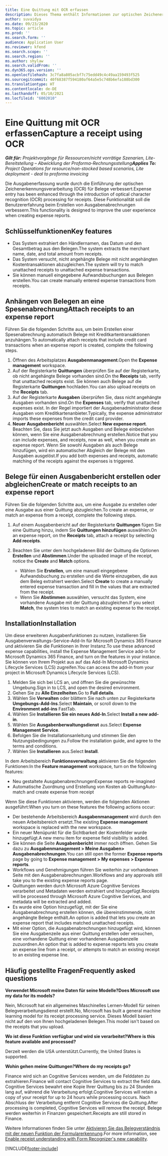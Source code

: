 ```yaml
---
title: Eine Quittung mit OCR erfassen
description: Dieses Thema enthält Informationen zur optischen Zeichenerkennung (OCR) für Quittungen.
author: suvaidya
ms.date: 09/23/2020
ms.topic: article
ms.prod: ''
ms.search.form: ''
audience: Application User
ms.reviewer: kfend
ms.search.scope: ''
ms.search.region: ''
ms.author: shylaw
ms.search.validFrom: ''
ms.dyn365.ops.version: ''
ms.openlocfilehash: 3c7fa8a805acbf7c75edd49c4c49aa159493f525
ms.sourcegitcommit: 40f68387f594180af64a5e5c748b6efa188bd300
ms.translationtype: HT
ms.contentlocale: de-DE
ms.lasthandoff: 05/10/2021
ms.locfileid: "6002010"
---
```

# <a name="capture-a-receipt-using-ocr"></a><span data-ttu-id="b4c54-103">Eine Quittung mit OCR erfassen</span><span class="sxs-lookup"><span data-stu-id="b4c54-103">Capture a receipt using OCR</span></span>

<span data-ttu-id="b4c54-104">_**Gilt für:** Projektvorgänge für Ressourcen/nicht vorrätige Szenarien, Lite-Bereitstellung – Abwicklung der Proforma-Rechnungsstellung_</span><span class="sxs-lookup"><span data-stu-id="b4c54-104">_**Applies To:** Project Operations for resource/non-stocked based scenarios, Lite deployment - deal to proforma invoicing_</span></span>

<span data-ttu-id="b4c54-105">Die Ausgabenerfassung wurde durch die Einführung der optischen Zeichenerkennungsverarbeitung (OCR) für Belege verbessert.</span><span class="sxs-lookup"><span data-stu-id="b4c54-105">Expense entry has been enhanced through the introduction of optical character recognition (OCR) processing for receipts.</span></span> <span data-ttu-id="b4c54-106">Diese Funktionalität soll die Benutzererfahrung beim Erstellen von Ausgabenabrechnungen verbessern.</span><span class="sxs-lookup"><span data-stu-id="b4c54-106">This functionality is designed to improve the user experience when creating expense reports.</span></span>

## <a name="key-features"></a><span data-ttu-id="b4c54-107">Schlüsselfunktionen</span><span class="sxs-lookup"><span data-stu-id="b4c54-107">Key features</span></span>

- <span data-ttu-id="b4c54-108">Das System extrahiert den Händlernamen, das Datum und den Gesamtbetrag aus den Belegen.</span><span class="sxs-lookup"><span data-stu-id="b4c54-108">The system extracts the merchant name, date, and total amount from receipts.</span></span>
- <span data-ttu-id="b4c54-109">Das System versucht, nicht angehängte Belege mit nicht angehängten Kostentransaktionen abzugleichen.</span><span class="sxs-lookup"><span data-stu-id="b4c54-109">The system will try to match unattached receipts to unattached expense transactions.</span></span>
- <span data-ttu-id="b4c54-110">Sie können manuell eingegebene Aufwandsbuchungen aus Belegen erstellen.</span><span class="sxs-lookup"><span data-stu-id="b4c54-110">You can create manually entered expense transactions from receipts.</span></span>

## <a name="attach-receipts-to-an-expense-report"></a><span data-ttu-id="b4c54-111">Anhängen von Belegen an eine Spesenabrechnung</span><span class="sxs-lookup"><span data-stu-id="b4c54-111">Attach receipts to an expense report</span></span>

<span data-ttu-id="b4c54-112">Führen Sie die folgenden Schritte aus, um beim Erstellen einer Spesenabrechnung automatisch Belege mit Kreditkartentransaktionen anzuhängen.</span><span class="sxs-lookup"><span data-stu-id="b4c54-112">To automatically attach receipts that include credit card transactions when an expense report is created, complete the following steps.</span></span>

  1. <span data-ttu-id="b4c54-113">Öffnen des Arbeitsplatzes **Ausgabenmanagement**.</span><span class="sxs-lookup"><span data-stu-id="b4c54-113">Open the **Expense management** workspace.</span></span>
  2. <span data-ttu-id="b4c54-114">Auf der Registerkarte **Quittungen** überprüfen Sie auf der Registerkarte, ob nicht angehängte Belege vorhanden sind.</span><span class="sxs-lookup"><span data-stu-id="b4c54-114">On the **Receipts** tab, verify that unattached receipts exist.</span></span> <span data-ttu-id="b4c54-115">Sie können auch Belege auf die Registerkarte **Quittungen** hochladen.</span><span class="sxs-lookup"><span data-stu-id="b4c54-115">You can also upload receipts on the **Receipts** tab.</span></span>
  3. <span data-ttu-id="b4c54-116">Auf der Registerkarte **Ausgaben** überprüfen Sie, dass  nicht angehängte Ausgaben vorhanden sind.</span><span class="sxs-lookup"><span data-stu-id="b4c54-116">On the **Expenses** tab, verify that unattached expenses exist.</span></span> <span data-ttu-id="b4c54-117">In der Regel importiert der Ausgabenadministrator diese Ausgaben vom Kreditkartenanbieter.</span><span class="sxs-lookup"><span data-stu-id="b4c54-117">Typically, the expense administrator imports these expenses from the credit card provider.</span></span>
  4. <span data-ttu-id="b4c54-118">**Neuer Ausgabenbericht** auswählen.</span><span class="sxs-lookup"><span data-stu-id="b4c54-118">Select **New expense report**.</span></span> <span data-ttu-id="b4c54-119">Beachten Sie, dass Sie jetzt auch Ausgaben und Belege einbeziehen können, wenn Sie eine Ausgabenabrechnung erstellen.</span><span class="sxs-lookup"><span data-stu-id="b4c54-119">Notice that you can include expenses, and receipts, now as well, when you create an expense report.</span></span> <span data-ttu-id="b4c54-120">Wenn Sie sowohl Ausgaben als auch Belege hinzufügen, wird ein automatischer Abgleich der Belege mit den Ausgaben ausgelöst.</span><span class="sxs-lookup"><span data-stu-id="b4c54-120">If you add both expenses and receipts, automatic matching of the receipts against the expenses is triggered.</span></span>

## <a name="create-or-match-receipts-to-an-expense-report"></a><span data-ttu-id="b4c54-121">Belege für einen Ausgabenbericht erstellen oder abgleichen</span><span class="sxs-lookup"><span data-stu-id="b4c54-121">Create or match receipts to an expense report</span></span>
<span data-ttu-id="b4c54-122">Führen Sie die folgenden Schritte aus, um eine Ausgabe zu erstellen oder eine Ausgabe aus einer Quittung abzugleichen.</span><span class="sxs-lookup"><span data-stu-id="b4c54-122">To create an expense, or match an expense from a receipt, complete the following steps.</span></span>

  1. <span data-ttu-id="b4c54-123">Auf einem Ausgabenbericht auf der Registerkarte **Quittungen** fügen Sie eine Quittung hinzu, indem Sie **Quittungen hinzufügen** auswählen.</span><span class="sxs-lookup"><span data-stu-id="b4c54-123">On an expense report, on the **Receipts** tab, attach a receipt by selecting **Add receipts**.</span></span>
  2. <span data-ttu-id="b4c54-124">Beachten Sie unter dem hochgeladenen Bild der Quittung die Optionen **Erstellen** und **Abstimmen**.</span><span class="sxs-lookup"><span data-stu-id="b4c54-124">Under the uploaded image of the receipt, notice the **Create** and **Match** options.</span></span>

      - <span data-ttu-id="b4c54-125">Wählen Sie **Erstellen**, um eine manuell eingegebene Aufwandsbuchung zu erstellen und die Werte einzugeben, die aus dem Beleg extrahiert werden.</span><span class="sxs-lookup"><span data-stu-id="b4c54-125">Select **Create** to create a manually entered expense transaction and fill in the values that are extracted from the receipt.</span></span>
      - <span data-ttu-id="b4c54-126">Wenn Sie **Abstimmen** auswählen, versucht das System, eine vorhandene Ausgabe mit der Quittung abzugleichen.</span><span class="sxs-lookup"><span data-stu-id="b4c54-126">If you select **Match**, the system tries to match an existing expense to the receipt.</span></span>

## <a name="installation"></a><span data-ttu-id="b4c54-127">Installation</span><span class="sxs-lookup"><span data-stu-id="b4c54-127">Installation</span></span>

<span data-ttu-id="b4c54-128">Um diese erweiteren Ausgabenfunktionen zu nutzen, installieren Sie Ausgabenverwaltungs-Service-Add-In für Microsoft Dynamics 365 Finance und aktivieren Sie die Funktionen in Ihrer Instanz.</span><span class="sxs-lookup"><span data-stu-id="b4c54-128">To use these advanced expense capabilities, install the Expense Management Service add-in for Microsoft Dynamics 365 Finance, and turn on the features in your instance.</span></span> <span data-ttu-id="b4c54-129">Sie können von Ihrem Projekt aus auf das Add-In Microsoft Dynamics Lifecycle Services (LCS) zugreifen.</span><span class="sxs-lookup"><span data-stu-id="b4c54-129">You can access the add-in from your project in Microsoft Dynamics Lifecycle Services (LCS).</span></span>

1. <span data-ttu-id="b4c54-130">Melden Sie sich bei LCS an, und öffnen Sie die gewünschte Umgebung.</span><span class="sxs-lookup"><span data-stu-id="b4c54-130">Sign in to LCS, and open the desired environment.</span></span>
2. <span data-ttu-id="b4c54-131">Gehen Sie zu **Alle Einzelheiten**.</span><span class="sxs-lookup"><span data-stu-id="b4c54-131">Go to **Full details**.</span></span>
3. <span data-ttu-id="b4c54-132">Wählen Sie **Verwalten** oder blättern Sie nach unten zur Registerkarte **Umgebungs-Add-Ins**.</span><span class="sxs-lookup"><span data-stu-id="b4c54-132">Select **Maintain**, or scroll down to the **Environment add-ins** FastTab.</span></span>
4. <span data-ttu-id="b4c54-133">Wählen Sie **Installieren Sie ein neues Add-In**.</span><span class="sxs-lookup"><span data-stu-id="b4c54-133">Select **Install a new add-in**.</span></span>
5. <span data-ttu-id="b4c54-134">Wählen Sie **Ausgabenberwaltungsdienst** aus.</span><span class="sxs-lookup"><span data-stu-id="b4c54-134">Select **Expense Management Service**.</span></span>
6. <span data-ttu-id="b4c54-135">Befolgen Sie die Installationsanleitung und stimmen Sie den Nutzungsbedingungen zu.</span><span class="sxs-lookup"><span data-stu-id="b4c54-135">Follow the installation guide, and agree to the terms and conditions.</span></span>
7. <span data-ttu-id="b4c54-136">Wählen Sie **Installieren** aus.</span><span class="sxs-lookup"><span data-stu-id="b4c54-136">Select **Install**.</span></span>

<span data-ttu-id="b4c54-137">In dem Arbeitsbereich **Funktionsverwaltung** aktivieren Sie die folgenden Funktionen:</span><span class="sxs-lookup"><span data-stu-id="b4c54-137">In the **Feature management** workspace, turn on the following features:</span></span>

- <span data-ttu-id="b4c54-138">Neu gestaltete Ausgabenabrechnungen</span><span class="sxs-lookup"><span data-stu-id="b4c54-138">Expense reports re-imagined</span></span>
- <span data-ttu-id="b4c54-139">Automatische Zuordnung und Erstellung von Kosten ab Quittung</span><span class="sxs-lookup"><span data-stu-id="b4c54-139">Auto-match and create expense from receipt</span></span>

<span data-ttu-id="b4c54-140">Wenn Sie diese Funktionen aktivieren, werden die folgenden Aktionen ausgeführt:</span><span class="sxs-lookup"><span data-stu-id="b4c54-140">When you turn on these features the following actions occur:</span></span>

- <span data-ttu-id="b4c54-141">Der bestehende Arbeitsbereich **Ausgabenmanagement** wird durch den neuen Arbeitsbereich ersetzt.</span><span class="sxs-lookup"><span data-stu-id="b4c54-141">The existing **Expense management** workspace is replaced with the new workspace.</span></span>
- <span data-ttu-id="b4c54-142">Ein neuer Menüpunkt für die Sichtbarkeit der Kostenfelder wurde hinzugefügt.</span><span class="sxs-lookup"><span data-stu-id="b4c54-142">A new menu item for expense field visibility is added.</span></span>
- <span data-ttu-id="b4c54-143">Sie können die Seite **Ausgabenbericht** immer noch öffnen. Gehen Sie dazu zu **Ausgabenmanagement > Meine Ausgaben> Ausgabenabrechnungen**.</span><span class="sxs-lookup"><span data-stu-id="b4c54-143">You can still open the former **Expense reports** page by going to **Expense management > My expenses > Expense reports**.</span></span>
- <span data-ttu-id="b4c54-144">Workflows und Genehmigungen führen Sie weiterhin zur vorhandenen Seite mit den Ausgabenabrechnungen.</span><span class="sxs-lookup"><span data-stu-id="b4c54-144">Workflows and any approvals still take you to the existing expense reports page.</span></span>
- <span data-ttu-id="b4c54-145">Quittungen werden durch Microsoft Azure Cognitive Services verarbeitet und Metadaten werden extrahiert und hinzugefügt.</span><span class="sxs-lookup"><span data-stu-id="b4c54-145">Receipts will be processed through Microsoft Azure Cognitive Services, and metadata will be extracted and added.</span></span>
- <span data-ttu-id="b4c54-146">Es wurde eine Option hinzugefügt, mit der Sie eine Ausgabenabrechnung erstellen können, die übereinstimmende, nicht angehängte Belege enthält.</span><span class="sxs-lookup"><span data-stu-id="b4c54-146">An option is added that lets you create an expense report that includes matched unattached receipts.</span></span>
- <span data-ttu-id="b4c54-147">Mit einer Option, die Ausgabenabrechnungen hinzugefügt wird, können Sie eine Ausgabenzeile aus einer Quittung erstellen oder versuchen, eine vorhandene Quittung einer vorhandenen Ausgabenzeile zuzuordnen.</span><span class="sxs-lookup"><span data-stu-id="b4c54-147">An option that is added to expense reports lets you create an expense line from a receipt, or attempts to match an existing receipt to an existing expense line.</span></span>

## <a name="frequently-asked-questions"></a><span data-ttu-id="b4c54-148">Häufig gestellte Fragen</span><span class="sxs-lookup"><span data-stu-id="b4c54-148">Frequently asked questions</span></span>

<span data-ttu-id="b4c54-149">**Verwendet Microsoft meine Daten für seine Modelle?**</span><span class="sxs-lookup"><span data-stu-id="b4c54-149">**Does Microsoft use my data for its models?**</span></span>

<span data-ttu-id="b4c54-150">Nein, Microsoft hat ein allgemeines Maschinelles Lernen-Modell für seinen Belegverarbeitungsdienst erstellt.</span><span class="sxs-lookup"><span data-stu-id="b4c54-150">No, Microsoft has built a general machine learning model for its receipt processing service.</span></span> <span data-ttu-id="b4c54-151">Dieses Modell basiert nicht auf den von Ihnen hochgeladenen Belegen.</span><span class="sxs-lookup"><span data-stu-id="b4c54-151">This model isn't based on the receipts that you upload.</span></span>

<span data-ttu-id="b4c54-152">**Wo ist diese Funktion verfügbar und wird sie verarbeitet?**</span><span class="sxs-lookup"><span data-stu-id="b4c54-152">**Where is this feature available and processed?**</span></span>

<span data-ttu-id="b4c54-153">Derzeit werden die USA unterstützt.</span><span class="sxs-lookup"><span data-stu-id="b4c54-153">Currently, the United States is supported.</span></span>

<span data-ttu-id="b4c54-154">**Wohin gehen meine Quittungen?**</span><span class="sxs-lookup"><span data-stu-id="b4c54-154">**Where do my receipts go?**</span></span>

<span data-ttu-id="b4c54-155">Finance wird sich an Cognitive Services wenden, um die Felddaten zu extrahieren.</span><span class="sxs-lookup"><span data-stu-id="b4c54-155">Finance will contact Cognitive Services to extract the field data.</span></span> <span data-ttu-id="b4c54-156">Cognitive Services bewahrt eine Kopie Ihrer Quittung bis zu 24 Stunden lang auf, während die Verarbeitung erfolgt.</span><span class="sxs-lookup"><span data-stu-id="b4c54-156">Cognitive Services will retain a copy of your receipt for up to 24 hours while processing occurs.</span></span> <span data-ttu-id="b4c54-157">Nach Abschluss der Verarbeitung entfernt Cognitive Services die Quittung.</span><span class="sxs-lookup"><span data-stu-id="b4c54-157">After processing is completed, Cognitive Services will remove the receipt.</span></span> <span data-ttu-id="b4c54-158">Belege werden weiterhin in Finanzen gespeichert.</span><span class="sxs-lookup"><span data-stu-id="b4c54-158">Receipts are still stored in Finance.</span></span>

<span data-ttu-id="b4c54-159">Weitere Informationen finden Sie unter [Aktivieren Sie das Belegverständnis mit der neuen Funktion der Formularerkennung](https://azure.microsoft.com/blog/enable-receipt-understanding-with-form-recognizer-s-new-capability/).</span><span class="sxs-lookup"><span data-stu-id="b4c54-159">For more information, see [Enable receipt understanding with Form Recognizer's new capability](https://azure.microsoft.com/blog/enable-receipt-understanding-with-form-recognizer-s-new-capability/).</span></span>


[!INCLUDE[footer-include](../includes/footer-banner.md)]

